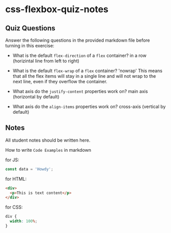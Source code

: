 # css-flexbox-quiz-notes

## Quiz Questions

Answer the following questions in the provided markdown file before turning in this exercise:

- What is the default `flex-direction` of a `flex` container?
  in a row (horizintal line from left to right)

- What is the default `flex-wrap` of a `flex` container?
  'nowrap' This means that all the flex items will stay in a single line and will not wrap to the next line, even if they overflow the container.

- What axis do the `justify-content` properties work on?
  main axis (horizontal by default)

- What axis do the `align-items` properties work on?
  cross-axis (vertical by default)

## Notes

All student notes should be written here.

How to write `Code Examples` in markdown

for JS:

```javascript
const data = 'Howdy';
```

for HTML:

```html
<div>
  <p>This is text content</p>
</div>
```

for CSS:

```css
div {
  width: 100%;
}
```
